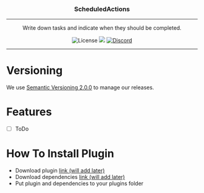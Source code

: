 <p align="center">
<h3 align="center">ScheduledActions</h3>

------

<p align="center">
Write down tasks and indicate when they should be completed.
</p>

<p align="center">
<img alt="License" src="https://img.shields.io/github/license/CKATEPTb-minecraft/DeluxeActions">
<a href="https://docs.gradle.org/7.5/release-notes.html"><img src="https://img.shields.io/badge/Gradle-7.5-brightgreen.svg?colorB=469C00&logo=gradle"></a>
<a href="https://discord.gg/P7FaqjcATp" target="_blank"><img alt="Discord" src="https://img.shields.io/discord/925686623222505482?label=discord"></a>
</p>

------

# Versioning

We use [Semantic Versioning 2.0.0](https://semver.org/spec/v2.0.0.html) to manage our releases.

# Features

- [ ] ToDo

# How To Install Plugin

* Download plugin [link (will add later)]()
* Download dependencies [link (will add later)]()
* Put plugin and dependencies to your plugins folder
